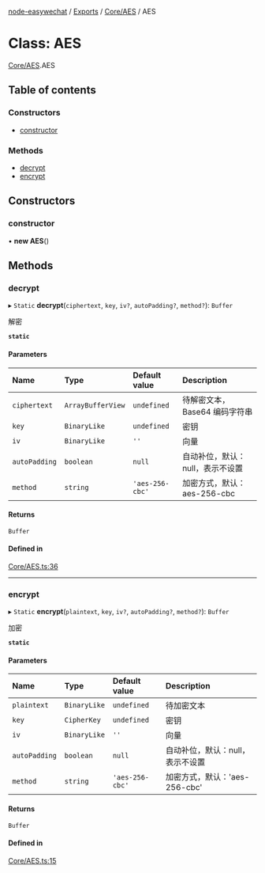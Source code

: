 [node-easywechat](../README.md) / [Exports](../modules.md) / [Core/AES](../modules/Core_AES.md) / AES

# Class: AES

[Core/AES](../modules/Core_AES.md).AES

## Table of contents

### Constructors

- [constructor](Core_AES.AES.md#constructor)

### Methods

- [decrypt](Core_AES.AES.md#decrypt)
- [encrypt](Core_AES.AES.md#encrypt)

## Constructors

### constructor

• **new AES**()

## Methods

### decrypt

▸ `Static` **decrypt**(`ciphertext`, `key`, `iv?`, `autoPadding?`, `method?`): `Buffer`

解密

**`static`**

#### Parameters

| Name | Type | Default value | Description |
| :------ | :------ | :------ | :------ |
| `ciphertext` | `ArrayBufferView` | `undefined` | 待解密文本，Base64 编码字符串 |
| `key` | `BinaryLike` | `undefined` | 密钥 |
| `iv` | `BinaryLike` | `''` | 向量 |
| `autoPadding` | `boolean` | `null` | 自动补位，默认：null，表示不设置 |
| `method` | `string` | `'aes-256-cbc'` | 加密方式，默认：aes-256-cbc |

#### Returns

`Buffer`

#### Defined in

[Core/AES.ts:36](https://github.com/hpyer/node-easywechat/blob/a144a0f/src/Core/AES.ts#L36)

___

### encrypt

▸ `Static` **encrypt**(`plaintext`, `key`, `iv?`, `autoPadding?`, `method?`): `Buffer`

加密

**`static`**

#### Parameters

| Name | Type | Default value | Description |
| :------ | :------ | :------ | :------ |
| `plaintext` | `BinaryLike` | `undefined` | 待加密文本 |
| `key` | `CipherKey` | `undefined` | 密钥 |
| `iv` | `BinaryLike` | `''` | 向量 |
| `autoPadding` | `boolean` | `null` | 自动补位，默认：null，表示不设置 |
| `method` | `string` | `'aes-256-cbc'` | 加密方式，默认：'aes-256-cbc' |

#### Returns

`Buffer`

#### Defined in

[Core/AES.ts:15](https://github.com/hpyer/node-easywechat/blob/a144a0f/src/Core/AES.ts#L15)
